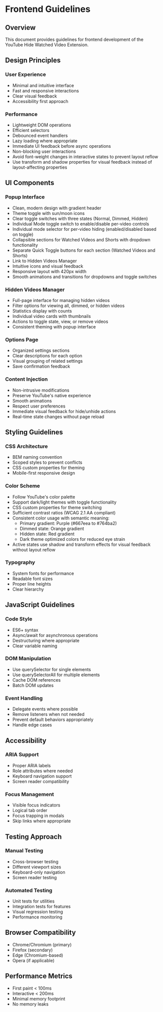 # Frontend Guidelines

## Overview
This document provides guidelines for frontend development of the YouTube Hide Watched Video Extension.

## Design Principles

### User Experience
- Minimal and intuitive interface
- Fast and responsive interactions
- Clear visual feedback
- Accessibility first approach

### Performance
- Lightweight DOM operations
- Efficient selectors
- Debounced event handlers
- Lazy loading where appropriate
- Immediate UI feedback before async operations
- Non-blocking user interactions
- Avoid font-weight changes in interactive states to prevent layout reflow
- Use transform and shadow properties for visual feedback instead of layout-affecting properties

## UI Components

### Popup Interface
- Clean, modern design with gradient header
- Theme toggle with sun/moon icons
- Clear toggle switches with three states (Normal, Dimmed, Hidden)
- Individual Mode toggle switch to enable/disable per-video controls
- Individual mode selector for per-video hiding (enabled/disabled based on toggle)
- Collapsible sections for Watched Videos and Shorts with dropdown functionality
- Separate Quick Toggle buttons for each section (Watched Videos and Shorts)
- Link to Hidden Videos Manager
- Intuitive icons and visual feedback
- Responsive layout with 420px width
- Smooth animations and transitions for dropdowns and toggle switches

### Hidden Videos Manager
- Full-page interface for managing hidden videos
- Filter options for viewing all, dimmed, or hidden videos
- Statistics display with counts
- Individual video cards with thumbnails
- Actions to toggle state, view, or remove videos
- Consistent theming with popup interface

### Options Page
- Organized settings sections
- Clear descriptions for each option
- Visual grouping of related settings
- Save confirmation feedback

### Content Injection
- Non-intrusive modifications
- Preserve YouTube's native experience
- Smooth animations
- Respect user preferences
- Immediate visual feedback for hide/unhide actions
- Real-time state changes without page reload

## Styling Guidelines

### CSS Architecture
- BEM naming convention
- Scoped styles to prevent conflicts
- CSS custom properties for theming
- Mobile-first responsive design

### Color Scheme
- Follow YouTube's color palette
- Support dark/light themes with toggle functionality
- CSS custom properties for theme switching
- Sufficient contrast ratios (WCAG 2.1 AA compliant)
- Consistent color usage with semantic meaning:
  - Primary gradient: Purple (#667eea to #764ba2)
  - Dimmed state: Orange gradient
  - Hidden state: Red gradient
  - Dark theme optimized colors for reduced eye strain
- Active states use shadow and transform effects for visual feedback without layout reflow

### Typography
- System fonts for performance
- Readable font sizes
- Proper line heights
- Clear hierarchy

## JavaScript Guidelines

### Code Style
- ES6+ syntax
- Async/await for asynchronous operations
- Destructuring where appropriate
- Clear variable naming

### DOM Manipulation
- Use querySelector for single elements
- Use querySelectorAll for multiple elements
- Cache DOM references
- Batch DOM updates

### Event Handling
- Delegate events where possible
- Remove listeners when not needed
- Prevent default behaviors appropriately
- Handle edge cases

## Accessibility

### ARIA Support
- Proper ARIA labels
- Role attributes where needed
- Keyboard navigation support
- Screen reader compatibility

### Focus Management
- Visible focus indicators
- Logical tab order
- Focus trapping in modals
- Skip links where appropriate

## Testing Approach

### Manual Testing
- Cross-browser testing
- Different viewport sizes
- Keyboard-only navigation
- Screen reader testing

### Automated Testing
- Unit tests for utilities
- Integration tests for features
- Visual regression testing
- Performance monitoring

## Browser Compatibility
- Chrome/Chromium (primary)
- Firefox (secondary)
- Edge (Chromium-based)
- Opera (if applicable)

## Performance Metrics
- First paint < 100ms
- Interactive < 200ms
- Minimal memory footprint
- No memory leaks
